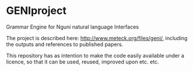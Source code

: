 # GENIproject
Grammar Engine for Nguni natural language Interfaces

The project is described here: http://www.meteck.org/files/geni/, including the outputs and references to published papers.

This repository has as intention to make the code easily available under a licence, so that it can be used, reused, improved upon etc. etc.
